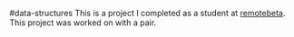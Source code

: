#data-structures
This is a project I completed as a student at [remotebeta](http://remotebeta.com). This project was worked on with a pair.